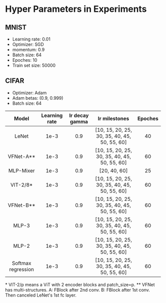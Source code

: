 # Hyper Parameters in Experiments

## MNIST

+ Learning rate: 0.01
+ Optimizer: SGD
+ momentum: 0.9
+ Batch size: 64
+ Epoches: 10
+ Train set size: 50000

## CIFAR

+ Optimizer: Adam
+ Adam betas: (0.9, 0.999)
+ Batch size: 64

| Model | Learning rate | lr decay gamma | lr milestones | Epoches |
| :---: | :---: | :---: | :---: | :---: |
| LeNet  | 1e-3 | 0.9 | [10, 15, 20, 25, 30, 35, 40, 45, 50, 55, 60] | 40 |
| VFNet-A\*\* | 1e-3 | 0.9 | [10, 15, 20, 25, 30, 35, 40, 45, 50, 55, 60] | 60 |
| MLP-Mixer | 1e-3 | 0.9 | [20, 40, 60] | 25 |
| VIT-2/8\* | 1e-3 | 0.9 | [10, 15, 20, 25, 30, 35, 40, 45, 50, 55, 60] | 60 |
| VFNet-B\*\* | 1e-3 | 0.9 | [10, 15, 20, 25, 30, 35, 40, 45, 50, 55, 60] | 60 |
| MLP-3  | 1e-3 | 0.9 | [10, 15, 20, 25, 30, 35, 40, 45, 50, 55, 60] | 60 |
| MLP-2  | 1e-3 | 0.9 | [10, 15, 20, 25, 30, 35, 40, 45, 50, 55, 60] | 60 |
| Softmax regression | 1e-3 | 0.9 | [10, 15, 20, 25, 30, 35, 40, 45, 50, 55, 60] | 60 |

\* VIT-2/p means a ViT with 2 encoder blocks and patch_size=p.
\*\* VFNet has multi-structures. A: FBlock after 2nd conv. B: FBlock after 1st conv. Then canceled LeNet's 1st fc layer.
